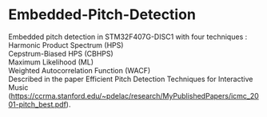 # Embedded-Pitch-Detection
Embedded pitch detection in STM32F407G-DISC1 with four techniques :  
Harmonic Product Spectrum (HPS)  
Cepstrum-Biased HPS (CBHPS)  
Maximum Likelihood (ML)  
Weighted Autocorrelation Function (WACF)  
Described in the paper Efficient Pitch Detection Techniques for Interactive Music (https://ccrma.stanford.edu/~pdelac/research/MyPublishedPapers/icmc_2001-pitch_best.pdf).
